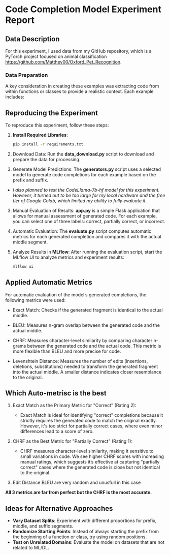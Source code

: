 # Code Completion Model Experiment Report

## Data Description
For this experiment, I used data from my GitHub repository, which is a PyTorch project focused on animal classification <https://github.com/Matthev00/Oxford_Pet_Recognition>. 

### Data Preparation
A key consideration in creating these examples was extracting code from within functions or classes to provide a realistic context. Each example includes:

## Reproducing the Experiment
To reproduce this experiment, follow these steps:
1. **Install Required Libraries**:
   ```bash
   pip install -r requirements.txt
    ```
2. Download Data: Run the **data_download.py** script to download and prepare the data for processing.

3. Generate Model Predictions: The **generators.py** script uses a selected model to generate code completions for each example based on the prefix and suffix.
 -  *I also planned to test the CodeLlama-7b-hf model for this experiment. However, it turned out to be too large for my local hardware and the free tier of Google Colab, which limited my ability to fully evaluate it.*

3. Manual Evaluation of Results: **app.py** is a simple Flask application that allows for manual assessment of generated code. For each example, you can select one of three labels: correct, partially correct, or incorrect.

3. Automatic Evaluation: The **evaluate.py** script computes automatic metrics for each generated completion and compares it with the actual middle segment.

4. Analyze Results in **MLflow**: After running the evaluation script, start the MLflow UI to analyze metrics and experiment results:

    ```bash
    mlflow ui
    ```
## Applied Automatic Metrics
For automatic evaluation of the model’s generated completions, the following metrics were used:

 - Exact Match: Checks if the generated fragment is identical to the actual middle. 

 - BLEU: Measures n-gram overlap between the generated code and the actual middle. 

 - CHRF: Measures character-level similarity by comparing character n-grams between the generated code and the actual code. This metric is more flexible than BLEU and more precise for code.
- Levenshtein Distance: Measures the number of edits (insertions, deletions, substitutions) needed to transform the generated fragment into the actual middle. A smaller distance indicates closer resemblance to the original.
  
## Which Auto-metrisc is the best
1. Exact Match as the Primary Metric for "Correct" (Rating 2):

   - Exact Match is ideal for identifying "correct" completions because it strictly requires the generated code to match the original exactly. However, it's too strict for partially correct cases, where even minor differences lead to a score of zero.
2. CHRF as the Best Metric for "Partially Correct" (Rating 1):

   - CHRF measures character-level similarity, making it sensitive to small variations in code. We see higher CHRF scores with increasing manual ratings, which suggests it’s effective at capturing "partially correct" cases where the generated code is close but not identical to the original.
3. Edit Distance BLEU are very random and unusfull in this case

**All 3 metrics are far from perfect but the CHRF is the most accurate.**

## Ideas for Alternative Approaches
- **Vary Dataset Splits**: Experiment with different proportions for prefix, middle, and suffix segments.
- **Randomize Starting Points**: Instead of always starting the prefix from the beginning of a function or class, try using random positions.
- **Test on Unrelated Domains**: Evaluate the model on datasets that are not related to ML/DL.
